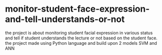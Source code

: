 # monitor-student-face-expression-and-tell-understands-or-not
the project is about monitoring student facial expression in various status and tell if student understands the lecture or not based on the student face. the project made using Python language and build upon 2 models SVM and ANN  
